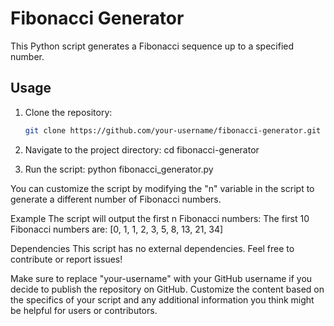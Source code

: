 # Fibonacci Generator
This Python script generates a Fibonacci sequence up to a specified number.

## Usage
1. Clone the repository:

   ```bash
   git clone https://github.com/your-username/fibonacci-generator.git

1. Navigate to the project directory:
cd fibonacci-generator

2. Run the script:
python fibonacci_generator.py

You can customize the script by modifying the "n" variable in the script to generate a different number of Fibonacci numbers.

Example
The script will output the first n Fibonacci numbers:
The first 10 Fibonacci numbers are: [0, 1, 1, 2, 3, 5, 8, 13, 21, 34]

Dependencies
This script has no external dependencies.
Feel free to contribute or report issues!

Make sure to replace "your-username" with your GitHub username if you decide to publish the repository on GitHub. Customize the content based on the specifics of your script and any additional information you think might be helpful for users or contributors.
